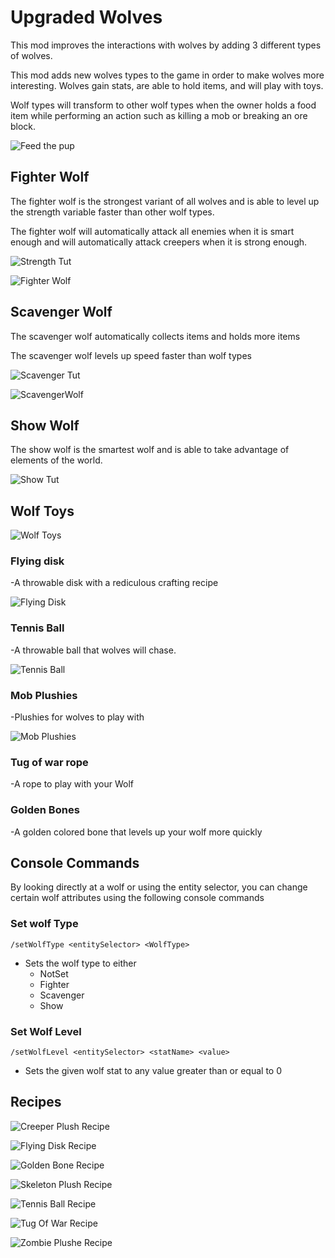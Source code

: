 # Upgraded Wolves

This mod improves the interactions with wolves by adding 3 different types of wolves.

This mod adds new wolves types to the game in order to make wolves more interesting. Wolves gain stats, 
are able to hold items, and will play with toys.

Wolf types will transform to other wolf types when the owner holds a food item while performing an action
such as killing a mob or breaking an ore block.

![Feed the pup](https://github.com/Injourn/UpgradedWolves/blob/master/readmeImages/FeedingNormalWolf.png?raw=true)

## Fighter Wolf



The fighter wolf is the strongest variant of all wolves and is able to level up the strength variable faster than 
other wolf types.

The fighter wolf will automatically attack all enemies when it is smart enough and will automatically attack creepers when it is strong enough.

![Strength Tut](https://github.com/Injourn/UpgradedWolves/blob/master/readmeImages/StrengthWolfHowTo.gif?raw=true)

![Fighter Wolf](https://github.com/Injourn/UpgradedWolves/blob/master/readmeImages/StrengthWolf.png?raw=true)

## Scavenger Wolf

The scavenger wolf automatically collects items and holds more items

The scavenger wolf levels up speed faster than wolf types

![Scavenger Tut](https://github.com/Injourn/UpgradedWolves/blob/master/readmeImages/ScavengerWolfHowTo.gif?raw=true)

![ScavengerWolf](https://github.com/Injourn/UpgradedWolves/blob/master/readmeImages/ScavengerWolf.png?raw=true)

## Show Wolf

The show wolf is the smartest wolf and is able to take advantage of elements of the world.

![Show Tut](https://github.com/Injourn/UpgradedWolves/blob/master/readmeImages/showWolfHowTo.gif?raw=true)


## Wolf Toys

![Wolf Toys](https://github.com/Injourn/UpgradedWolves/blob/master/readmeImages/WolfToysArray.png?raw=true)

### Flying disk
-A throwable disk with a rediculous crafting recipe

![Flying Disk](https://github.com/Injourn/UpgradedWolves/blob/master/readmeImages/FlyingDiskThrown.png?raw=true)

### Tennis Ball
-A throwable ball that wolves will chase.

![Tennis Ball](https://github.com/Injourn/UpgradedWolves/blob/master/readmeImages/TennisBallHand.png?raw=true)

### Mob Plushies
-Plushies for wolves to play with

![Mob Plushies](https://github.com/Injourn/UpgradedWolves/blob/master/readmeImages/MobPlushiesWorld.png?raw=true)

### Tug of war rope
-A rope to play with your Wolf

### Golden Bones
-A golden colored bone that levels up your wolf more quickly

## Console Commands
By looking directly at a wolf or using the entity selector, you can change certain wolf attributes using the following console commands


### Set wolf Type
`/setWolfType <entitySelector> <WolfType>`
- Sets the wolf type to either
  * NotSet
  * Fighter
  * Scavenger
  * Show

### Set Wolf Level
`/setWolfLevel <entitySelector> <statName> <value>`
- Sets the given wolf stat to any value greater than or equal to 0

## Recipes

![Creeper Plush Recipe](https://github.com/Injourn/UpgradedWolves/blob/master/readmeImages/CreeperPlushRecipe.png?raw=true)

![Flying Disk Recipe](https://github.com/Injourn/UpgradedWolves/blob/master/readmeImages/FlyingDiskRecipe.png?raw=true)

![Golden Bone Recipe](https://github.com/Injourn/UpgradedWolves/blob/master/readmeImages/GoldenBoneRecipe.png?raw=true)

![Skeleton Plush Recipe](https://github.com/Injourn/UpgradedWolves/blob/master/readmeImages/SkeletonPlushRecipe.png?raw=true)

![Tennis Ball Recipe](https://github.com/Injourn/UpgradedWolves/blob/master/readmeImages/TennisBallRecipe.png?raw=true)

![Tug Of War Recipe](https://github.com/Injourn/UpgradedWolves/blob/master/readmeImages/TugOfWarRopeRecipe.png?raw=true)

![Zombie Plushe Recipe](https://github.com/Injourn/UpgradedWolves/blob/master/readmeImages/ZombiePlushRecipe.png?raw=true)
